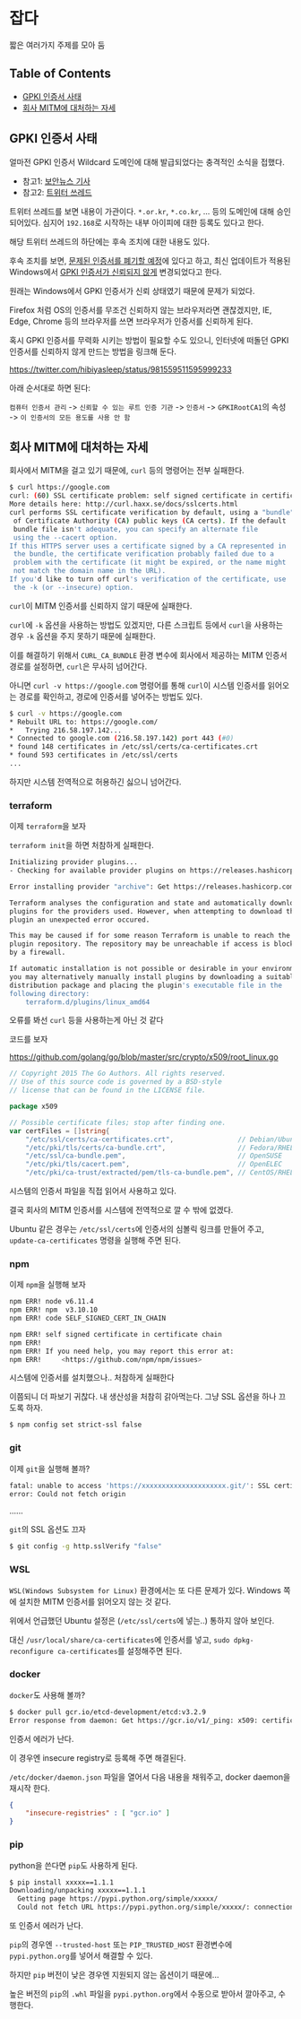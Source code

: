 # 잡다

짧은 여러가지 주제를 모아 둠

## Table of Contents

* [GPKI 인증서 사태](#gpki-인증서-사태)
* [회사 MITM에 대처하는 자세](#회사-mitm에-대처하는-자세)

## GPKI 인증서 사태

얼마전 GPKI 인증서 Wildcard 도메인에 대해 발급되었다는 충격적인 소식을 접했다.

- 참고1: [보안뉴스 기사](http://www.boannews.com/media/view.asp?idx=68221)
- 참고2: [트위터 쓰레드]( https://twitter.com/_Hoto_Cocoa_/status/981538520064905221)

트위터 쓰레드를 보면 내용이 가관이다. `*.or.kr`, `*.co.kr`, ... 등의 도메인에 대해 승인 되어있다. 심지어 `192.168`로 시작하는 내부 아이피에 대한 등록도 있다고 한다.

해당 트위터 쓰레드의 하단에는 후속 조치에 대한 내용도 있다.

후속 조치를 보면, [문제된 인증서를 폐기할 예정](https://twitter.com/_Hoto_Cocoa_/status/982479767801741312)에 있다고 하고, 최신 업데이트가 적용된 Windows에서 [GPKI 인증서가 신뢰되지 않게](https://twitter.com/_Hoto_Cocoa_/status/984800333095288832) 변경되었다고 한다.

원래는 Windows에서 GPKI 인증서가 신뢰 상태였기 때문에 문제가 되었다.

Firefox 처럼 OS의 인증서를 무조건 신뢰하지 않는 브라우저라면 괜찮겠지만, IE, Edge, Chrome 등의 브라우저를 쓰면 브라우저가 인증서를 신뢰하게 된다.

혹시 GPKI 인증서를 무력화 시키는 방법이 필요할 수도 있으니, 인터넷에 떠돌던 GPKI 인증서를 신뢰하지 않게 만드는 방법을 링크해 둔다.

https://twitter.com/hibiyasleep/status/981559511595999233

아래 순서대로 하면 된다:

`컴퓨터 인증서 관리` -> `신뢰할 수 있는 루트 인증 기관` -> `인증서` -> `GPKIRootCA1`의 속성 -> `이 인증서의 모든 용도를 사용 안 함`


## 회사 MITM에 대처하는 자세

회사에서 MITM을 걸고 있기 때문에, `curl` 등의 명령어는 전부 실패한다.

```bash
$ curl https://google.com
curl: (60) SSL certificate problem: self signed certificate in certificate chain
More details here: http://curl.haxx.se/docs/sslcerts.html
curl performs SSL certificate verification by default, using a "bundle"
 of Certificate Authority (CA) public keys (CA certs). If the default
 bundle file isn't adequate, you can specify an alternate file
 using the --cacert option.
If this HTTPS server uses a certificate signed by a CA represented in
 the bundle, the certificate verification probably failed due to a
 problem with the certificate (it might be expired, or the name might
 not match the domain name in the URL).
If you'd like to turn off curl's verification of the certificate, use
 the -k (or --insecure) option.
 ```

 `curl`이 MITM 인증서를 신뢰하지 않기 때문에 실패한다.

 `curl`에 `-k` 옵션을 사용하는 방법도 있겠지만, 다른 스크립트 등에서 `curl`을 사용하는 경우 `-k` 옵션을 주지 못하기 때문에 실패한다.

 이를 해결하기 위해서 `CURL_CA_BUNDLE` 환경 변수에 회사에서 제공하는 MITM 인증서 경로를 설정하면, `curl`은 무사히 넘어간다.

 아니면 `curl -v https://google.com` 명령어를 통해 `curl`이 시스템 인증서를 읽어오는 경로를 확인하고, 경로에 인증서를 넣어주는 방법도 있다.

 ```bash
 $ curl -v https://google.com
 * Rebuilt URL to: https://google.com/
*   Trying 216.58.197.142...
* Connected to google.com (216.58.197.142) port 443 (#0)
* found 148 certificates in /etc/ssl/certs/ca-certificates.crt
* found 593 certificates in /etc/ssl/certs
...
```

하지만 시스템 전역적으로 허용하긴 싫으니 넘어간다.

### terraform

이제 `terraform`을 보자

`terraform init`을 하면 처참하게 실패한다.

```bash
Initializing provider plugins...
- Checking for available provider plugins on https://releases.hashicorp.com...

Error installing provider "archive": Get https://releases.hashicorp.com/terraform-provider-archive/: x509: certificate signed by unknown authority.

Terraform analyses the configuration and state and automatically downloads
plugins for the providers used. However, when attempting to download this
plugin an unexpected error occured.

This may be caused if for some reason Terraform is unable to reach the
plugin repository. The repository may be unreachable if access is blocked
by a firewall.

If automatic installation is not possible or desirable in your environment,
you may alternatively manually install plugins by downloading a suitable
distribution package and placing the plugin's executable file in the
following directory:
    terraform.d/plugins/linux_amd64
```

오류를 봐선 `curl` 등을 사용하는게 아닌 것 같다

코드를 보자

https://github.com/golang/go/blob/master/src/crypto/x509/root_linux.go

```go
// Copyright 2015 The Go Authors. All rights reserved.
// Use of this source code is governed by a BSD-style
// license that can be found in the LICENSE file.

package x509

// Possible certificate files; stop after finding one.
var certFiles = []string{
	"/etc/ssl/certs/ca-certificates.crt",                // Debian/Ubuntu/Gentoo etc.
	"/etc/pki/tls/certs/ca-bundle.crt",                  // Fedora/RHEL 6
	"/etc/ssl/ca-bundle.pem",                            // OpenSUSE
	"/etc/pki/tls/cacert.pem",                           // OpenELEC
	"/etc/pki/ca-trust/extracted/pem/tls-ca-bundle.pem", // CentOS/RHEL 7

```

시스템의 인증서 파일을 직접 읽어서 사용하고 있다.

결국 회사의 MITM 인증서를 시스템에 전역적으로 깔 수 밖에 없겠다.

Ubuntu 같은 경우는 `/etc/ssl/certs`에 인증서의 심볼릭 링크를 만들어 주고, `update-ca-certificates` 명령을 실행해 주면 된다.

### npm

이제 `npm`을 실행해 보자

```bash
npm ERR! node v6.11.4
npm ERR! npm  v3.10.10
npm ERR! code SELF_SIGNED_CERT_IN_CHAIN

npm ERR! self signed certificate in certificate chain
npm ERR!
npm ERR! If you need help, you may report this error at:
npm ERR!     <https://github.com/npm/npm/issues>
```

시스템에 인증서를 설치했으나.. 처참하게 실패한다

이쯤되니 더 파보기 귀찮다. 내 생산성을 처참히 갉아먹는다. 그냥 SSL 옵션을 하나 끄도록 하자.

```bash
$ npm config set strict-ssl false
```

### git

이제 `git`을 실행해 볼까?

```bash
fatal: unable to access 'https://xxxxxxxxxxxxxxxxxxxxx.git/': SSL certificate problem: self signed certificate in certificate chain
error: Could not fetch origin
```

......

`git`의 SSL 옵션도 끄자

```bash
$ git config -g http.sslVerify "false"
```

### WSL

`WSL(Windows Subsystem for Linux)` 환경에서는 또 다른 문제가 있다. Windows 쪽에 설치한 MITM 인증서를 읽어오지 않는 것 같다.

위에서 언급했던 Ubuntu 설정은 (`/etc/ssl/certs`에 넣는..) 통하지 않아 보인다.

대신 `/usr/local/share/ca-certificates`에 인증서를 넣고, `sudo dpkg-reconfigure ca-certificates`를 설정해주면 된다.


### docker

`docker`도 사용해 볼까?

```bash
$ docker pull gcr.io/etcd-development/etcd:v3.2.9
Error response from daemon: Get https://gcr.io/v1/_ping: x509: certificate signed by unknown authority
```

인증서 에러가 난다.

이 경우엔 insecure registry로 등록해 주면 해결된다.

`/etc/docker/daemon.json` 파일을 열어서 다음 내용을 채워주고, docker daemon을 재시작 한다.

```json
{
    "insecure-registries" : [ "gcr.io" ]
}
```

### pip

python을 쓴다면 `pip`도 사용하게 된다.

```bash
$ pip install xxxxx==1.1.1
Downloading/unpacking xxxxx==1.1.1
  Getting page https://pypi.python.org/simple/xxxxx/
  Could not fetch URL https://pypi.python.org/simple/xxxxx/: connection error: [Errno 1] _ssl.c:510: error:14090086:SSL routines:SSL3_GET_SERVER_CERTIFICATE:certificate verify failed
```

또 인증서 에러가 난다.

`pip`의 경우엔 `--trusted-host` 또는 `PIP_TRUSTED_HOST` 환경변수에 `pypi.python.org`를 넣어서 해결할 수 있다.

하지만 `pip` 버전이 낮은 경우엔 지원되지 않는 옵션이기 때문에...

높은 버전의 `pip`의 `.whl` 파일을 `pypi.python.org`에서 수동으로 받아서 깔아주고, 수행한다.
